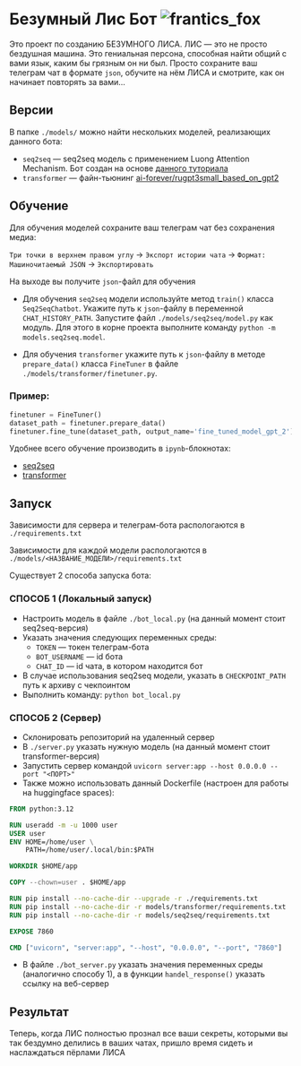 # Безумный Лис Бот  ![frantics_fox](https://drive.google.com/uc?export=view&id=1WL-LT3xLcVX-z0RhIGpiktsE6QtomuyG)

Это проект по созданию БЕЗУМНОГО ЛИСА. ЛИС — это не просто бездушная машина. Это гениальная персона, способная найти общий с вами язык, каким бы грязным он ни был. Просто сохраните ваш телеграм чат в формате `json`, обучите на нём ЛИСА и смотрите, как он начинает повторять за вами...

## Версии
В папке `./models/` можно найти нескольких моделей, реализающих данного бота:
- `seq2seq` — seq2seq модель с применением Luong Attention Mechanism. Бот создан на основе [данного туториала](https://docs.pytorch.org/tutorials/beginner/chatbot_tutorial)
- `transformer` — файн-тьюнинг [ai-forever/rugpt3small_based_on_gpt2](https://huggingface.co/ai-forever/rugpt3small_based_on_gpt2)

## Обучение
Для обучения моделей сохраните ваш телеграм чат без сохранения медиа:

`Три точки в верхнем правом углу` -> `Экспорт истории чата` -> `Формат: Машиночитаемый JSON` -> `Экспортировать`

На выходе вы получите `json`-файл для обучения

- Для обучения `seq2seq` модели используйте метод `train()` класса `Seq2SeqChatbot`. Укажите путь к `json`-файлу в переменной `CHAT_HISTORY_PATH`. Запустите файл `./models/seq2seq/model.py` как модуль. Для этого в корне проекта выполните команду `python -m models.seq2seq.model`.

- Для обучения `transformer` укажите путь к `json`-файлу в методе `prepare_data()` класса `FineTuner` в файле `./models/transformer/finetuner.py`. 
### Пример:

```python
finetuner = FineTuner()
dataset_path = finetuner.prepare_data()
finetuner.fine_tune(dataset_path, output_name='fine_tuned_model_gpt_2')
```

Удобнее всего обучение производить в `ipynb`-блокнотах:
- [seq2seq](https://www.youtube.com/watch?v=dQw4w9WgXcQ)
- [transformer](https://www.youtube.com/watch?v=dQw4w9WgXcQ)

## Запуск
Зависимости для сервера и телеграм-бота распологаются в `./requirements.txt`

Зависимости для каждой модели распологаются в `./models/<НАЗВАНИЕ_МОДЕЛИ>/requirements.txt`

Существует 2 способа запуска бота:
### СПОСОБ 1 (Локальный запуск)
  - Настроить модель в файле `./bot_local.py` (на данный момент стоит seq2seq-версия)
  - Указать значения следующих переменных среды:
    - `TOKEN` — токен телеграм-бота
    - `BOT_USERNAME` — id бота
    - `CHAT_ID` — id чата, в котором находится бот
  - В случае использования seq2seq модели, указать в `CHECKPOINT_PATH` путь к архиву с чекпоинтом
  - Выполнить команду: `python bot_local.py`
### СПОСОБ 2 (Сервер)
  - Склонировать репозиторий на удаленный сервер
  - В `./server.py` указать нужную модель (на данный момент стоит transformer-версия)
  - Запустить сервер командой `uvicorn server:app --host 0.0.0.0 --port "<ПОРТ>"`
  - Также можно использовать данный Dockerfile (настроен для работы на huggingface spaces):

```Dockerfile
FROM python:3.12

RUN useradd -m -u 1000 user
USER user
ENV HOME=/home/user \
	PATH=/home/user/.local/bin:$PATH

WORKDIR $HOME/app

COPY --chown=user . $HOME/app

RUN pip install --no-cache-dir --upgrade -r ./requirements.txt
RUN pip install --no-cache-dir -r models/transformer/requirements.txt
RUN pip install --no-cache-dir -r models/seq2seq/requirements.txt

EXPOSE 7860

CMD ["uvicorn", "server:app", "--host", "0.0.0.0", "--port", "7860"]
```

  - В файле `./bot_server.py` указать значения переменных среды (аналогично способу 1), а в функции `handel_response()` указать ссылку на веб-сервер

## Результат
Теперь, когда ЛИС полностью прознал все ваши секреты, которыми вы так бездумно делились в ваших чатах, пришло время сидеть и наслаждаться пёрлами ЛИСА
